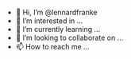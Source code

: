 - 👋 Hi, I’m @lennardfranke
- 👀 I’m interested in ...
- 🌱 I’m currently learning ...
- 💞️ I’m looking to collaborate on ...
- 📫 How to reach me ...

<!---
lennardfranke/lennardfranke is a ✨ special ✨ repository because its `README.md` (this file) appears on your GitHub profile.
You can click the Preview link to take a look at your changes.
--->
